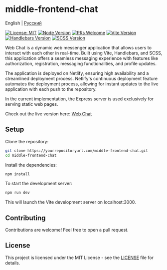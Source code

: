 # middle-frontend-chat

English | [Русский](README.ru.md)

[![License: MIT](https://img.shields.io/badge/License-MIT-yellow.svg)](LICENSE)
[![Node Version](https://img.shields.io/badge/node-%3E%3D12-brightgreen.svg)](https://nodejs.org/)
[![PRs Welcome](https://img.shields.io/badge/PRs-welcome-brightgreen.svg)](http://makeapullrequest.com)
[![Vite Version](https://img.shields.io/badge/Vite-2.5.0-brightgreen)](https://vitejs.dev/)
[![Handlebars Version](https://img.shields.io/badge/Handlebars-4.7.7-brightgreen)](https://handlebarsjs.com/)
[![SCSS Version](https://img.shields.io/badge/SCSS-1.35.1-brightgreen)](https://sass-lang.com/)

Web Chat is a dynamic web messenger application that allows users to interact with each other in real-time. Built using Vite, Handlebars, and SCSS, this application offers a seamless messaging experience with features like authorization, registration, messaging functionalities, and profile updates.

The application is deployed on Netlify, ensuring high availability and a streamlined deployment process. Netlify's continuous deployment feature automates the deployment process, allowing for instant updates to the live application with each push to the repository.

In the current implementation, the Express server is used exclusively for serving static web pages.

Check out the live version here: [Web Chat](https://creamlaflare-messenger.netlify.app)

## Setup

Clone the repository:

```bash
git clone https://yourrepositoryurl.com/middle-frontend-chat.git
cd middle-frontend-chat
```
Install the dependencies:
```bash
npm install
```
To start the development server:
```bash
npm run dev
```
This will launch the Vite development server on localhost:3000. 

## Contributing
Contributions are welcome! Feel free to open a pull request.

## License
This project is licensed under the MIT License - see the [LICENSE](LICENSE) file for details.